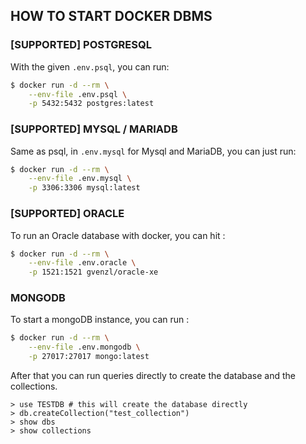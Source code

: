 ## HOW TO START DOCKER DBMS

### [SUPPORTED] POSTGRESQL

With the given `.env.psql`, you can run:

```bash
$ docker run -d --rm \
    --env-file .env.psql \
    -p 5432:5432 postgres:latest
```

### [SUPPORTED] MYSQL / MARIADB

Same as psql, in `.env.mysql` for Mysql and MariaDB, you can just run:

```bash
$ docker run -d --rm \
    --env-file .env.mysql \
    -p 3306:3306 mysql:latest
```

### [SUPPORTED] ORACLE

To run an Oracle database with docker, you can hit :
```bash
$ docker run -d --rm \
    --env-file .env.oracle \
    -p 1521:1521 gvenzl/oracle-xe
```

### MONGODB

To start a mongoDB instance, you can run :

```bash
$ docker run -d --rm \
    --env-file .env.mongodb \
    -p 27017:27017 mongo:latest
```

After that you can run queries directly to create the database and the collections.

```
> use TESTDB # this will create the database directly
> db.createCollection("test_collection")
> show dbs
> show collections
```
